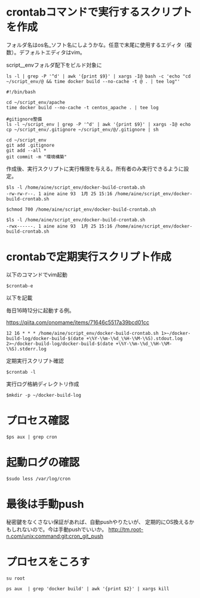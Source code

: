# crontabコマンドで実行するスクリプトを作成

フォルダ名はos名_ソフト名にしようかな。任意で末尾に使用するエディタ（複数）。デフォルトエディタはvim。

script__envフォルダ配下をビルド対象に

```
ls -l | grep -P '^d' | awk '{print $9}' | xargs -I@ bash -c 'echo "cd ~/script_env/@ && time docker build --no-cache -t @ . | tee log"'
```

```
#!/bin/bash

cd ~/script_env/apache
time docker build --no-cache -t centos_apache . | tee log

#gitignore整備
ls -l ~/script_env | grep -P '^d' | awk '{print $9}' | xargs -I@ echo cp ~/script_env/.gitignore ~/script_env/@/.gitignore | sh

cd ~/script_env
git add .gitignore
git add --all *
git commit -m "環境構築"
```

作成後、実行スクリプトに実行権限を与える。所有者のみ実行できるように設定。

```
$ls -l /home/aine/script_env/docker-build-crontab.sh
-rw-rw-r--. 1 aine aine 93  1月 25 15:16 /home/aine/script_env/docker-build-crontab.sh

$chmod 700 /home/aine/script_env/docker-build-crontab.sh

$ls -l /home/aine/script_env/docker-build-crontab.sh
-rwx------. 1 aine aine 93  1月 25 15:16 /home/aine/script_env/docker-build-crontab.sh
```

# crontabで定期実行スクリプト作成

以下のコマンドでvim起動
```
$crontab-e
```

以下を記載

毎日16時12分に起動する例。 </br>

https://qiita.com/onomame/items/71646c5517a39bcd01cc </br>

```
12 16 * * * /home/aine/script_env/docker-build-crontab.sh 1>~/docker-build-log/docker-build-$(date +\%Y-\%m-\%d_\%H-\%M-\%S).stdout.log 2>~/docker-build-log/docker-build-$(date +\%Y-\%m-\%d_\%H-\%M-\%S).stderr.log
```

定期実行スクリプト確認

```
$crontab -l
```

実行ログ格納ディレクトリ作成

```
$mkdir -p ~/docker-build-log
```

# プロセス確認

```
$ps aux | grep cron
```

# 起動ログの確認

```
$sudo less /var/log/cron
```

# 最後は手動push

秘密鍵をなくさない保証があれば、自動pushやりたいが、
定期的にOS換えるかもしれないので。今は手動pushでいいか。
http://tm.root-n.com/unix:command:git:cron_git_push

# プロセスをころす

```
su root

ps aux  | grep 'docker build' | awk '{print $2}' | xargs kill
```
